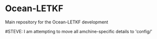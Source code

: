 # Ocean-LETKF
Main repository for the Ocean-LETKF development

#STEVE:
I am attempting to move all amchine-specific details to 'config/'
